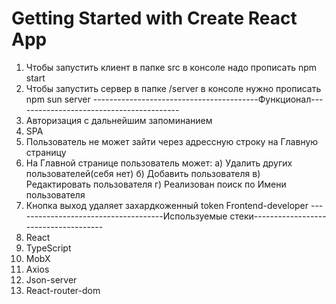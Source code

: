# Getting Started with Create React App
1) Чтобы запустить клиент в папке src в консоле надо прописать npm start
2) Чтобы запустить сервер в папке /server в консоле нужно прописать npm sun server
-----------------------------------------Функционал-----------------------------------------
1) Авторизация с дальнейшим запоминанием
2) SPA
3) Пользователь не может зайти через адрессную строку на Главную страницу
4) На Главной странице пользователь может:
	а) Удалить других пользователей(себя нет)
	б) Добавить пользователя
	в) Редактировать пользователя
	г) Реализован поиск по Имени пользователя
5) Кнопка выход удаляет захардкоженный token
Frontend-developer
-------------------------------------Используемые стеки-------------------------------------
1) React
2) TypeScript
3) MobX
4) Axios
5) Json-server
6) React-router-dom